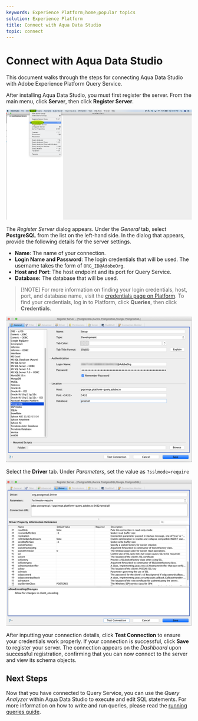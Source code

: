 ```yaml
---
keywords: Experience Platform;home;popular topics
solution: Experience Platform
title: Connect with Aqua Data Studio
topic: connect
---
```


# Connect with Aqua Data Studio

This document walks through the steps for connecting Aqua Data Studio with Adobe Experience Platform Query Service.

After installing Aqua Data Studio, you must first register the server. From the main menu, click **Server**, then click **Register Server**.

![](../images/clients/aqua-data-studio/register-server.png)

The *Register Server* dialog appears. Under the *General* tab, select **PostgreSQL** from the list on the left-hand side. In the dialog that appears, provide the following details for the server settings.

- **Name**: The name of your connection.
- **Login Name and Password**: The login credentials that will be used. The username takes the form of `ORG_ID@AdobeOrg`.
- **Host and Port**: The host endpoint and its port for Query Service. 
- **Database:** The database that will be used.

>[!NOTE] For more information on finding your login credentials, host, port, and database name, visit the [credentials page on Platform][credentials]. To find your credentials, log in to Platform, click **Queries**, then click **Credentials**.

![](../images/clients/aqua-data-studio/register-server-general-tab.png)

Select the **Driver** tab. Under *Parameters*, set the value as `?sslmode=require`

![](../images/clients/aqua-data-studio/register-server-driver-tab.png)

After inputting your connection details, click **Test Connection** to ensure your credentials work properly. If your connection is successful, click **Save** to register your server. The connection appears on the *Dashboard* upon successful registration, confirming that you can now connect to the server and view its schema objects.

## Next Steps

Now that you have connected to Query Service, you can use the *Query Analyzer* within Aqua Data Studio to execute and edit SQL statements. For more information on how to write and run queries, please read the [running queries guide][running-queries].

[credentials]: https://platform.adobe.com/query/configuration
[running-queries]: ../creating-queries/creating-queries.md